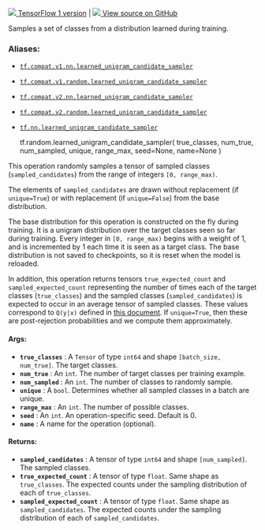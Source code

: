 [ ![](https://tensorflow.google.cn/images/tf_logo_32px.png) TensorFlow 1
version](/versions/r1.15/api_docs/python/tf/random/learned_unigram_candidate_sampler)
|  [ ![](https://tensorflow.google.cn/images/GitHub-Mark-32px.png) View source
on GitHub
](https://github.com/tensorflow/tensorflow/blob/r2.0/tensorflow/python/ops/candidate_sampling_ops.py#L154-L211)  
  
  
Samples a set of classes from a distribution learned during training.

### Aliases:

  * [`tf.compat.v1.nn.learned_unigram_candidate_sampler`](/api_docs/python/tf/random/learned_unigram_candidate_sampler)
  * [`tf.compat.v1.random.learned_unigram_candidate_sampler`](/api_docs/python/tf/random/learned_unigram_candidate_sampler)
  * [`tf.compat.v2.nn.learned_unigram_candidate_sampler`](/api_docs/python/tf/random/learned_unigram_candidate_sampler)
  * [`tf.compat.v2.random.learned_unigram_candidate_sampler`](/api_docs/python/tf/random/learned_unigram_candidate_sampler)
  * [`tf.nn.learned_unigram_candidate_sampler`](/api_docs/python/tf/random/learned_unigram_candidate_sampler)

    
    
    tf.random.learned_unigram_candidate_sampler(
        true_classes,
        num_true,
        num_sampled,
        unique,
        range_max,
        seed=None,
        name=None
    )
    

This operation randomly samples a tensor of sampled classes
(`sampled_candidates`) from the range of integers `[0, range_max)`.

The elements of `sampled_candidates` are drawn without replacement (if
`unique=True`) or with replacement (if `unique=False`) from the base
distribution.

The base distribution for this operation is constructed on the fly during
training. It is a unigram distribution over the target classes seen so far
during training. Every integer in `[0, range_max)` begins with a weight of 1,
and is incremented by 1 each time it is seen as a target class. The base
distribution is not saved to checkpoints, so it is reset when the model is
reloaded.

In addition, this operation returns tensors `true_expected_count` and
`sampled_expected_count` representing the number of times each of the target
classes (`true_classes`) and the sampled classes (`sampled_candidates`) is
expected to occur in an average tensor of sampled classes. These values
correspond to `Q(y|x)` defined in [this
document](http://tensorflow.google.cn/extras/candidate_sampling.pdf). If
`unique=True`, then these are post-rejection probabilities and we compute them
approximately.

#### Args:

  * **`true_classes`** : A `Tensor` of type `int64` and shape `[batch_size, num_true]`. The target classes.
  * **`num_true`** : An `int`. The number of target classes per training example.
  * **`num_sampled`** : An `int`. The number of classes to randomly sample.
  * **`unique`** : A `bool`. Determines whether all sampled classes in a batch are unique.
  * **`range_max`** : An `int`. The number of possible classes.
  * **`seed`** : An `int`. An operation-specific seed. Default is 0.
  * **`name`** : A name for the operation (optional).

#### Returns:

  * **`sampled_candidates`** : A tensor of type `int64` and shape `[num_sampled]`. The sampled classes.
  * **`true_expected_count`** : A tensor of type `float`. Same shape as `true_classes`. The expected counts under the sampling distribution of each of `true_classes`.
  * **`sampled_expected_count`** : A tensor of type `float`. Same shape as `sampled_candidates`. The expected counts under the sampling distribution of each of `sampled_candidates`.

